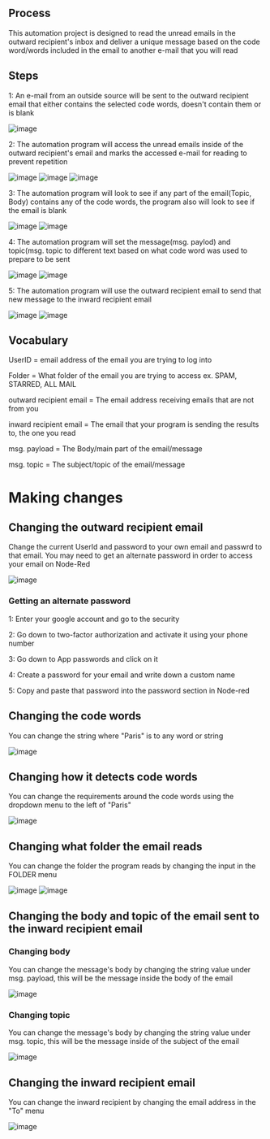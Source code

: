 ## Process
This automation project is designed to read the unread emails in the outward recipient's inbox and deliver a unique message based on the code word/words included in the email to another e-mail that you will read

## Steps
1: An e-mail from an outside source will be sent to the outward recipient email that either contains the selected code words, doesn't contain them or is blank

![image](https://github.com/0Domlightning0/Automation/assets/99225898/7451a61e-2c88-499d-91d1-5d98b03197ec)

2: The automation program will access the unread emails inside of the outward recipient's email and marks the accessed e-mail for reading to prevent repetition 

![image](https://github.com/0Domlightning0/Automation/assets/99225898/1abbecdc-cc71-47a4-bfd0-b555db291433) ![image](https://github.com/0Domlightning0/Automation/assets/99225898/b3a0e82c-c3be-4fd6-8e78-2d4ee73db6de) ![image](https://github.com/0Domlightning0/Automation/assets/99225898/b94ea6a8-63c0-4393-91a5-09f6f6d99647)



3: The automation program will look to see if any part of the email(Topic, Body) contains any of the code words, the program also will look to see if the email is blank

![image](https://github.com/0Domlightning0/Automation/assets/99225898/9b867af2-5e86-41d9-8c98-0ee1f19743d5) ![image](https://github.com/0Domlightning0/Automation/assets/99225898/57d2cca3-55ce-4f91-b61e-ced37c5f5613)

4: The automation program will set the message(msg. paylod) and topic(msg. topic to different text based on what code word was used to prepare to be sent

![image](https://github.com/0Domlightning0/Automation/assets/99225898/bfbf166a-8bd1-4b8f-8600-19e7b04458cb) ![image](https://github.com/0Domlightning0/Automation/assets/99225898/2d64445c-1aea-4aae-8971-ab5a9cd9d2e8)


5: The automation program will use the outward recipient email to send that new message to the inward recipient email 

![image](https://github.com/0Domlightning0/Automation/assets/99225898/551334fc-2b67-4b7a-be8b-3676f6891f9c) ![image](https://github.com/0Domlightning0/Automation/assets/99225898/1496b923-a87f-4aa8-bed8-a4b91f4722d1)

## Vocabulary
UserID = email address of the email you are trying to log into 

Folder = What folder of the email you are trying to access ex. SPAM, STARRED, ALL MAIL

outward recipient email = The email address receiving emails that are not from you

inward recipient email = The email that your program is sending the results to, the one you read

msg. payload = The Body/main part of the email/message

msg. topic = The subject/topic of the email/message

# Making changes 

## Changing the outward recipient email

Change the current UserId and password to your own email and passwrd to that email. You may need to get an alternate password in order to access your email on Node-Red

![image](https://github.com/0Domlightning0/Automation/assets/99225898/9406351f-c464-4602-bcf5-7d319fcf5ff5)

### Getting an alternate password

1: Enter your google account and go to the security 

2: Go down to two-factor authorization and activate it using your phone number

3: Go down to App passwords and click on it

4: Create a password for your email and write down a custom name

5: Copy and paste that password into the password section in Node-red 

## Changing the code words 

You can change the string where "Paris" is to any word or string

![image](https://github.com/0Domlightning0/Automation/assets/99225898/00f462d8-cff2-43da-83b6-cd4d45e514e6)

## Changing how it detects code words 

You can change the requirements around the code words using the dropdown menu to the left of "Paris"

![image](https://github.com/0Domlightning0/Automation/assets/99225898/74bd4fab-787f-4481-ab0a-7c644afc3b14)

## Changing what folder the email reads

You can change the folder the program reads by changing the input in the FOLDER menu

![image](https://github.com/0Domlightning0/Automation/assets/99225898/041a18da-45f0-4384-9ccf-42dd279f94a5) ![image](https://github.com/0Domlightning0/Automation/assets/99225898/a12b7329-16a8-41c2-adfc-2dd61815b4ff)

## Changing the body and topic of the email sent to the inward recipient email

### Changing body

You can change the message's body by changing the string value under msg. payload, this will be the message inside the body of the email

![image](https://github.com/0Domlightning0/Automation/assets/99225898/ad43cbdd-b337-4b6d-a708-5062a573b41f)

### Changing topic

You can change the message's body by changing the string value under msg. topic, this will be the message inside of the subject of the email

![image](https://github.com/0Domlightning0/Automation/assets/99225898/36a1fd46-1e60-4bad-aedb-b798c091a9dd)

## Changing the inward recipient email

You can change the inward recipient by changing the email address in the "To" menu

![image](https://github.com/0Domlightning0/Automation/assets/99225898/bd70add0-5ea8-4d4b-950d-eb6194030e0c)

















